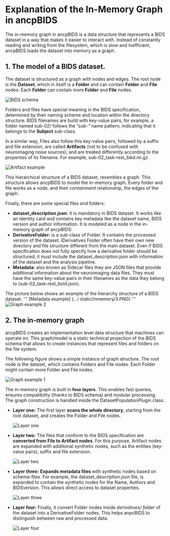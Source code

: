 # Explanation of the In-Memory Graph in ancpBIDS

The in-memory graph in ancpBIDS is a data structure that represents a BIDS dataset in a way that makes it easier to interact with. Instead of constantly reading and writing from the filesystem, which is slow and inefficient, ancpBIDS loads the dataset into memory as a graph.

## 1. The model of a BIDS dataset.
The dataset is structured as a graph with nodes and edges. The root node is the **Dataset**, which in itself is a **Folder** and can contain **Folder** and **File** nodes. Each **Folder** can contain more **Folder** and **File** nodes.

![BIDS schema](../static/inmemory/1.PNG)

Folders and files have special meaning in the BIDS specification, determined by their naming scheme and location within the directory structure. BIDS filenames are build with key-value pairs, for example, a folder named *sub-02/* follows the *”sub-<label>”* name pattern, indicating that it belongs to the **Subject** sub-class.

In a similar way, Files also follow this key-value pairs, followed by a suffix and file extension, are called **Artifacts** (not to be confused with neuroimaging noise sources); and are treated differently according to the properties of its filename. For example, sub-02_task-rest_bikd.nii.gz.

![Artifact example](../static/inmemory/2.PNG)

This hierarchical structure of a BIDS dataset, resembles a graph. This structure allows ancpBIDS to model the in-memory graph. Every folder and file works as a node, and their *containment* relationship, the edges of the graph.

Finally, there are some special files and folders:
* **dataset_description.json:** it is mandatory in BIDS dataset. It works like an identity card and contains key metadata like the dataset name, BIDS version and author information. It is modeled as a node in the in-memory graph of ancpBIDS:
* **DerivativeFolder:** is a sub-class of Folder. It contains the processed version of the dataset. IDerivatives Folder often have their own new directory and file structure different from the main dataset. Even if BIDS specification does not fully specify how a derivative folder should be structured; it must include the dataset_description.json with information of the dataset and the analysis pipeline.
* **Metadata:** also known as Sidecar files they are JSON files that provide additional information about the neuroimaging data files. They must have the same key-value pairs in their filenames as the data they belong to (sub-02_task-rest_bold.json).

The picture below shows an example of the hierarchy structure of a BIDS dataset.
	'''
[Metadata example] (.. / static/inmemory/3.PNG)
	'''
![Graph example 2](../static/inmemory/5.jpg)

## 2. The in-memory graph

ancpBIDS creates an implementation level data structure that machines can operate on. This graph/model is a static technical projection of the BIDS schema that allows to create instances that represent files and folders on the file system. 

The following figure shows a simple instance of graph structure. The root node is the dataset, which contains Folders and File nodes. Each Folder might contain more Folder and File nodes.

![Graph example 1](../static/inmemory/4.jpg)  

 The in-memory graph is built in **four layers**. This enables fast queries, ensures compatibility (thanks to BIDS schema) and modular processing. The graph construction is handled inside the DatasetPopulationPlugin class.

* **Layer one:** The first layer **scans the whole directory**, starting from the root dataset, and creates the Folder and File nodes.

  ![Layer one](../static/inmemory/6.PNG)

* **Layer two:** The files that conform to the BIDS specification are **converted from File to Artifact nodes**. For this purpose, Artifact nodes are expanded with additional synthetic nodes, such as the entities (key-value pairs), suffix and file extension.

  ![Layer two](../static/inmemory/7.PNG)

* **Layer three:** **Expands metadata files** with synthetic nodes based on schema-files. For example, the dataset_description.json file, is expanded to contain the synthetic nodes for the Name, Authors and BIDSversion. This allows direct access to dataset properties.

  ![Layer three](../static/inmemory/8.PNG)

* **Layer four:** Finally, it convert Folder nodes inside *derivatives/ folder* of the dataset into a DerivativeFolder nodes. This helps anpcBIDS to distinguish between raw and processed data.

  ![Layer four](../static/inmemory/9.PNG)





